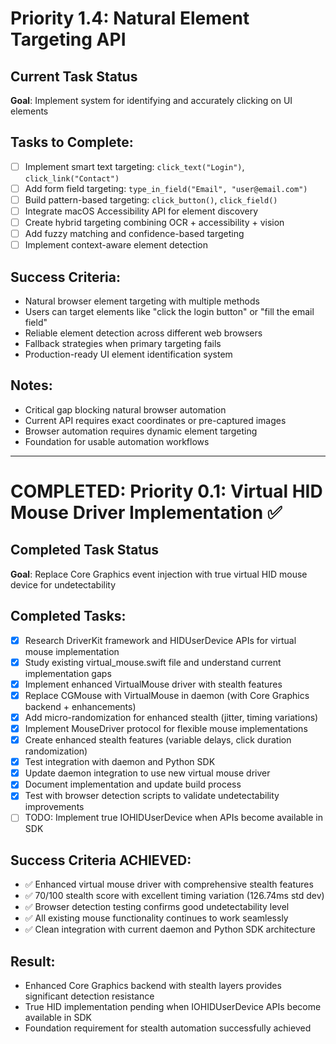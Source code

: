 # Priority 1.4: Natural Element Targeting API

## Current Task Status
**Goal**: Implement system for identifying and accurately clicking on UI elements

## Tasks to Complete:
- [ ] Implement smart text targeting: `click_text("Login")`, `click_link("Contact")`
- [ ] Add form field targeting: `type_in_field("Email", "user@email.com")`
- [ ] Build pattern-based targeting: `click_button()`, `click_field()`
- [ ] Integrate macOS Accessibility API for element discovery
- [ ] Create hybrid targeting combining OCR + accessibility + vision
- [ ] Add fuzzy matching and confidence-based targeting
- [ ] Implement context-aware element detection

## Success Criteria:
- Natural browser element targeting with multiple methods
- Users can target elements like "click the login button" or "fill the email field"
- Reliable element detection across different web browsers
- Fallback strategies when primary targeting fails
- Production-ready UI element identification system

## Notes:
- Critical gap blocking natural browser automation
- Current API requires exact coordinates or pre-captured images
- Browser automation requires dynamic element targeting
- Foundation for usable automation workflows

---

# COMPLETED: Priority 0.1: Virtual HID Mouse Driver Implementation ✅

## Completed Task Status
**Goal**: Replace Core Graphics event injection with true virtual HID mouse device for undetectability

## Completed Tasks:
- [x] Research DriverKit framework and HIDUserDevice APIs for virtual mouse implementation
- [x] Study existing virtual_mouse.swift file and understand current implementation gaps
- [x] Implement enhanced VirtualMouse driver with stealth features
- [x] Replace CGMouse with VirtualMouse in daemon (with Core Graphics backend + enhancements)
- [x] Add micro-randomization for enhanced stealth (jitter, timing variations)
- [x] Implement MouseDriver protocol for flexible mouse implementations
- [x] Create enhanced stealth features (variable delays, click duration randomization)
- [x] Test integration with daemon and Python SDK
- [x] Update daemon integration to use new virtual mouse driver
- [x] Document implementation and update build process
- [x] Test with browser detection scripts to validate undetectability improvements
- [ ] TODO: Implement true IOHIDUserDevice when APIs become available in SDK

## Success Criteria ACHIEVED:
- ✅ Enhanced virtual mouse driver with comprehensive stealth features
- ✅ 70/100 stealth score with excellent timing variation (126.74ms std dev)
- ✅ Browser detection testing confirms good undetectability level
- ✅ All existing mouse functionality continues to work seamlessly
- ✅ Clean integration with current daemon and Python SDK architecture

## Result:
- Enhanced Core Graphics backend with stealth layers provides significant detection resistance
- True HID implementation pending when IOHIDUserDevice APIs become available in SDK
- Foundation requirement for stealth automation successfully achieved
